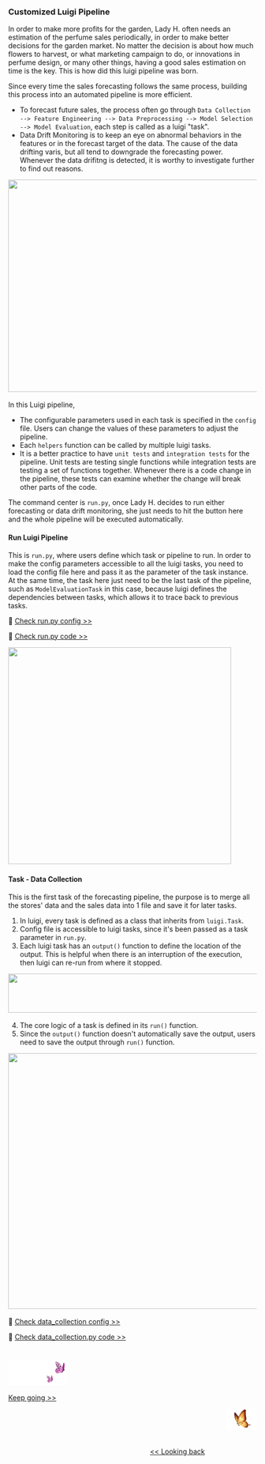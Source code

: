 ### Customized Luigi Pipeline

In order to make more profits for the garden, Lady H. often needs an estimation of the perfume sales periodically, in order to make better decisions for the garden market. No matter the decision is about how much flowers to harvest, or what marketing campaign to do, or innovations in perfume design, or many other things, having a good sales estimation on time is the key. This is how did this luigi pipeline was born.

Since every time the sales forecasting follows the same process, building this process into an automated pipeline is more efficient.

* To forecast future sales, the process often go through `Data Collection --> Feature Engineering --> Data Preprocessing --> Model Selection --> Model Evaluation`, each step is called as a luigi "task".
* Data Drift Monitoring is to keep an eye on abnormal behaviors in the features or in the forecast target of the data. The cause of the data drifting varis, but all tend to downgrade the forecasting power. Whenever the data drifitng is detected, it is worthy to investigate further to find out reasons.

<p align="center">
<img src="https://github.com/lady-h-world/My_Garden/blob/main/images/Garden_Market_images/customized_pipeline/luigi_pipeline.png" width="520" height="430" />
</p>

In this Luigi pipeline, 

* The configurable parameters used in each task is specified in the `config` file. Users can change the values of these parameters to adjust the pipeline.
* Each `helpers` function can be called by multiple luigi tasks.
* It is a better practice to have `unit tests` and `integration tests` for the pipeline. Unit tests are testing single functions while integration tests are testing a set of functions together. Whenever there is a code change in the pipeline, these tests can examine whether the change will break other parts of the code.

The command center is `run.py`, once Lady H. decides to run either forecasting or data drift monitoring, she just needs to hit the button here and the whole pipeline will be executed automatically.

#### Run Luigi Pipeline

This is `run.py`, where users define which task or pipeline to run. In order to make the config parameters accessible to all the luigi tasks, you need to load the config file here and pass it as the parameter of the task instance. At the same time, the task here just need to be the last task of the pipeline, such as `ModelEvaluationTask` in this case, because luigi defines the dependencies between tasks, which allows it to trace back to previous tasks.

🌻 [Check run.py config >>][5]

🌻 [Check run.py code >>][1]

<p align="left">
<img src="https://github.com/lady-h-world/My_Garden/blob/main/images/Garden_Market_images/customized_pipeline/code_luigi_run.png" width="452" height="439" />
</p>


#### Task - Data Collection

This is the first task of the forecasting pipeline, the purpose is to merge all the stores' data and the sales data into 1 file and save it for later tasks.

1. In luigi, every task is defined as a class that inherits from `luigi.Task`.
2. Config file is accessible to luigi tasks, since it's been passed as a task parameter in `run.py`.
3. Each luigi task has an `output()` function to define the location of the output. This is helpful when there is an interruption of the execution, then luigi can re-run from where it stopped.

<p align="left">
<img src="https://github.com/lady-h-world/My_Garden/blob/main/images/Garden_Market_images/notes/luigi_skip_output.png" width="766" height="79" />
</p>

4. The core logic of a task is defined in its `run()` function.
5. Since the `output()` function doesn't automatically save the output, users need to save the output through `run()` function.

<p align="left">
<img src="https://github.com/lady-h-world/My_Garden/blob/main/images/Garden_Market_images/customized_pipeline/code_luigi_data_collection.png" width="827" height="518" />
</p>

🌻 [Check data_collection config >>][5]

🌻 [Check data_collection.py code >>][2]

#
<p align="left">
<img src="https://github.com/lady-h-world/My_Garden/blob/main/images/follow_us.png" width="120" height="50" />
</p>

[Keep going >>][3]

<p align="right">
<img src="https://github.com/lady-h-world/My_Garden/blob/main/images/going_back.png" width="60" height="44" />
</p>

&nbsp;&nbsp;&nbsp;&nbsp;&nbsp;&nbsp;&nbsp;&nbsp;&nbsp;&nbsp;&nbsp;&nbsp;&nbsp;&nbsp;&nbsp;&nbsp;&nbsp;&nbsp;&nbsp;&nbsp;&nbsp;&nbsp;&nbsp;&nbsp;&nbsp;&nbsp;&nbsp;&nbsp;&nbsp;&nbsp;&nbsp;&nbsp;&nbsp;&nbsp;&nbsp;&nbsp;&nbsp;&nbsp;&nbsp;&nbsp;&nbsp;&nbsp;&nbsp;&nbsp;&nbsp;&nbsp;&nbsp;&nbsp;&nbsp;&nbsp;&nbsp;&nbsp;&nbsp;&nbsp;&nbsp;&nbsp;&nbsp;&nbsp;&nbsp;&nbsp;&nbsp;&nbsp;&nbsp;&nbsp;&nbsp;&nbsp;&nbsp;&nbsp;&nbsp;&nbsp;&nbsp;&nbsp;&nbsp;&nbsp;&nbsp;&nbsp;&nbsp;&nbsp;&nbsp;&nbsp;&nbsp;&nbsp;&nbsp;&nbsp;&nbsp;&nbsp;&nbsp;&nbsp;&nbsp;&nbsp;&nbsp;&nbsp;&nbsp;&nbsp;&nbsp;&nbsp;&nbsp;&nbsp;&nbsp;&nbsp;&nbsp;&nbsp;&nbsp;&nbsp;&nbsp;&nbsp;&nbsp;&nbsp;&nbsp;&nbsp;&nbsp;&nbsp;&nbsp;&nbsp;&nbsp;&nbsp;&nbsp;&nbsp;&nbsp;&nbsp;&nbsp;&nbsp;&nbsp;&nbsp;&nbsp;&nbsp;&nbsp;&nbsp;&nbsp;&nbsp;&nbsp;&nbsp;&nbsp;&nbsp;&nbsp;&nbsp;&nbsp;&nbsp;&nbsp;&nbsp;&nbsp;&nbsp;&nbsp;&nbsp;&nbsp;&nbsp;&nbsp;&nbsp;&nbsp;&nbsp;&nbsp;&nbsp;&nbsp;&nbsp;&nbsp;&nbsp;&nbsp;&nbsp;&nbsp;&nbsp;&nbsp;&nbsp;&nbsp;&nbsp;&nbsp;&nbsp;&nbsp;&nbsp;&nbsp;&nbsp;&nbsp;&nbsp;&nbsp;&nbsp;&nbsp;&nbsp;&nbsp;&nbsp;&nbsp;&nbsp;&nbsp;&nbsp;&nbsp;&nbsp;&nbsp;&nbsp;&nbsp;&nbsp;&nbsp;&nbsp;&nbsp;&nbsp;&nbsp;&nbsp;&nbsp;&nbsp;&nbsp;&nbsp;&nbsp;&nbsp;&nbsp;[<< Looking back][4]
 

[1]:https://github.com/lady-h-world/My_Garden/blob/main/code/garden_market/luigi_pipeline/run.py
[2]:https://github.com/lady-h-world/My_Garden/blob/main/code/garden_market/luigi_pipeline/data_collection.py
[3]:https://github.com/lady-h-world/My_Garden/blob/main/reading_pages/Garden_Market/customized_pipeline2.md
[4]:https://github.com/lady-h-world/My_Garden/blob/main/reading_pages/Garden_Market/mini_pipeline5.md
[5]:https://github.com/lady-h-world/My_Garden/blob/main/code/garden_market/luigi_pipeline/config.yaml#L9
[6]:https://github.com/lady-h-world/My_Garden/blob/main/code/garden_market/luigi_pipeline/config.yaml#L6-L7
